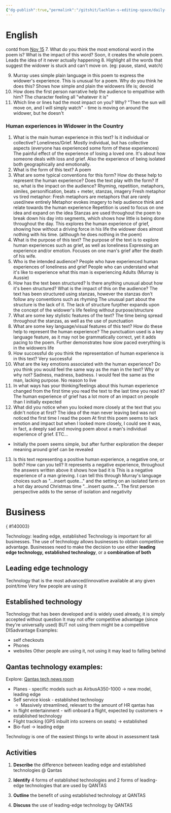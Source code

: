 ```yaml
---
{"dg-publish":true,"permalink":"/gitshit/lachlan-s-editing-space/daily-notes/nov-16-2023/"}
---
```


# English
contd from [Nov 15](Nov%2015,%202023#^ee6fa7)
7. What do you think the most emotional word in the poem is? What is the impact of this word?
Soon, it creates the whole poem. Leads the idea of it never actually happening
8. Highlight all the words that suggest the widower is stuck and can't move on. (eg: pause, stand, watch)

9. Murray uses simple plain language in this poem to express the widower's experience. This is unusual for a poem. Why do you think he does this?
Shows how simple and plain the widowers life is; devoid
10. How does the first person narrative help the audience to empathise with him?
The character feeling all "whatever it is"
11. Which line or lines had the most impact on you? Why?
"Then the sun will move on, and I will simply watch" - time is moving on around the widower, but he doesn't

### Human experiences in Widower in the Country
1. What is the main human experience in this text? Is it individual or collective?
Loneliness/Grief. Mostly individual, but has collective aspects (everyone has experienced some form of these experiences)
The painful effect of the experience of losing a loved one. It's about how someone deals with loss and grief. Also the experience of being isolated both geographically and emotionally.
2. What is the form of this text?
A poem
3. What are some typical conventions for this form? How do these help to represent the human experience? Does the text play with the form? If so, what is the impact on the audience?
Rhyming, repetition, metaphors, similes, personification, beats + meter, stanzas, imagery
Fresh metaphor vs tired metaphor: Fresh metaphors are metaphors that are rarely used/new entirely
Metaphor evokes imagery to help audience think and relate towards the human experience
Repetition is used to focus on one idea and expand on the idea
Stanzas are used throughout the poem to break down his day into segments, which shows how little is being done throughout the day. This explores the human experience of grief, showing how without a driving force in his life the widower does almost nothing with his time. (although he does nothing in the poem)
4. What is the purpose of this text?
The purpose of the text is to explore human experiences such as grief, as well as loneliness
Expressing an experience and/or emotion. Focuses on one man's grief after the death of his wife.
5. Who is the intended audience?
People who have experienced human experiences of loneliness and grief
People who can understand what it's like to experience what this man is experiencing
Adults (Murray is Aussie)
6. How has the text been structured? Is there anything unusual about how it's been structured? What is the impact of this on the audience?
The text has been structured using stanzas, however the stanzas don't follow any conventions such as rhyming
The unusual part about the structure is the lack of it.
The lack of structure furpther expands upon the concept of the widower's life feeling without purpose/structure
7. What are some key stylistic features of the text?
The time being spread throughout the stanzas, as well as the use of punctuation
8. What are some key language/visual features of this text? How do these help to represent the human experience?
The punctuation used is a key language feature, as it may not be grammatically correct, yet it adds pacing to the poem. Further demonstrates how slow paced everything is in the widowers life
9. How successful do you think the representation of human experience is in this text?
Very successful
10. What are the key emotions associated with the human experience? Do you think you would feel the same way as the man in the text? Why or why not?
Sadness, madness, badness. I would feel the same as the man, lacking purpose. No reason to live
11. In what ways has your thinking/feelings about this human experience changed from the first time you read the text to the last time you read it?
The human experience of grief has a lot more of an impact on people than I initially expected
12. What did you notice when you looked more closely at the text that you didn't notice at first?
The idea of the man never leaving bed was not noticed the first time I read the poem
At first this poem seems to lack emotion and impact but when I looked more closely, I could see it was, in fact, a deeply sad and moving poem about a man's individual experience of grief. ETC...
- Initially the poem seems simple, but after further exploration the deeper meaning around grief can be revealed
13. Is this text representing a positive human experience, a negative one, or both? How can you tell?
It represents a negative experience, throughout the answers written above it shows how bad it is
This is a negative experience of a man grieving. I can tell this through Murray's language choices such as "...insert quote..." and the setting on an isolated farm on a hot day around Christmas time "...insert quote...". The first person perspective adds to the sense of isolation and negativity

# Business
{ #140003}


Technology: leading edge, established
Technology is important for all businesses. The use of technology allows businesses to obtain competitive advantage. Businesses need to make the decision to use either **leading edge technology,** **established technology**, or a **combination of both**
## Leading edge technology
Technology that is the most advanced/innovative available at any given point/time
Very few people are using it
## Established technology
Technology that has been developed and is widely used already, it is simply accepted without question
It may not offer competitive advantage (since they're universally used) BUT not using them might be a competitive DISadvantage
Examples:
- self checkouts
- Phones
- websites
Other people are using it, not using it may lead to falling behind
## Qantas technology examples:
Explore: [Qantas tech news room](https://www.qantasnewsroom.com.au/topic/technology)
- Planes - specific models such as AirbusA350-1000 -> new model, leading edge
- Self service kiosk - established technology
	- Massively streamlined, relevant to the amount of HR qantas has
- In flight entertainment - wifi onboard a flight, expected by customers -> established technology
- Flight tracking (GPS inbuilt into screens on seats) -> established
- Bio-fuel -> leading edge

Technology is one of the easiest things to write about in assessment task

## Activities
1. **Describe** the difference between leading edge and established technologies @ Qantas

2. **Identify** 4 forms of established technologies and 2 forms of leading-edge technologies that are used by QANTAS

3. **Outline** the benefit of using established technology at QANTAS

4. **Discuss** the use of leading-edge technology by QANTAS

